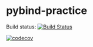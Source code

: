 # pybind-practice

Build status: [![Build Status](https://travis-ci.org/avcopan/pybind-practice.svg?branch=master)](https://travis-ci.org/avcopan/pybind-practice)

[![codecov](https://codecov.io/gh/avcopan/pybind-practice/branch/master/graph/badge.svg)](https://codecov.io/gh/avcopan/pybind-practice)
